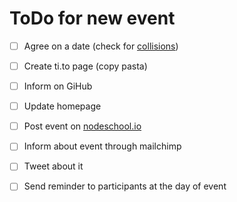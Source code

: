 # ToDo for new event

- [ ] Agree on a date (check for [collisions](https://hacken.in/berlin))
- [ ] Create ti.to page (copy pasta)
- [ ] Inform on GiHub
 - [ ] Update homepage
- [ ] Post event on [nodeschool.io](https://docs.google.com/forms/d/1vYW-Yw82kt_q7WDgBY6gQqFrg3zuD2rDPXEG-cbq7e4/viewform)

- [ ] Inform about event through mailchimp
- [ ] Tweet about it
- [ ] Send reminder to participants at the day of event
